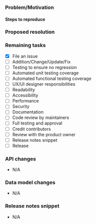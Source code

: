 ### Problem/Motivation

#### Steps to reproduce


### Proposed resolution


### Remaining tasks
- [x] File an issue
- [ ] Addition/Change/Update/Fix
- [ ] Testing to ensure no regression
- [ ] Automated unit testing coverage
- [ ] Automated functional testing coverage
- [ ] UX/UI designer responsibilities
- [ ] Readability
- [ ] Accessibility
- [ ] Performance
- [ ] Security
- [ ] Documentation
- [ ] Code review by maintainers
- [ ] Full testing and approval
- [ ] Credit contributors
- [ ] Review with the product owner
- [ ] Release notes snippet
- [ ] Release

### API changes
* N/A

### Data model changes
* N/A

### Release notes snippet
* N/A